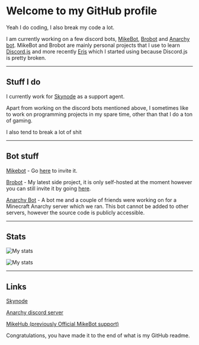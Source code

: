 # Welcome to my GitHub profile

Yeah I do coding, I also break my code a lot.

I am currently working on a few discord bots, [MikeBot](https://github.com/wombat24455/MikebotDiscordBot "kinda broken rn cus of djs :("), [Brobot](https://github.com/wombat24455/Brobot "Not brobot from Jimmy Neutron") and [Anarchy bot](https://github.com/Jelly-exe/AnarchyBot "For a minecraft anarchy server that me and a couple of friends ran").
MikeBot and Brobot are mainly personal projects that I use to learn [Discord.js](https://discord.js.org/#/ "Which is kinda broken atm") and more recently [Eris](https://abal.moe/Eris/ "It's like Discord.js but not broken") which I started using because Discord.js is pretty broken.

---

## Stuff I do

I currently work for [Skynode](https://github.com/skynodehost) as a support agent.

Apart from working on the discord bots mentioned above, I sometimes like to work on programming projects in my spare time, other than that I do a ton of gaming.

I also tend to break a lot of shit

---

## Bot stuff

[Mikebot](https://github.com/wombat24455/MikebotDiscordBot "MikeBot's repo") - Go [here](https://discord.com/oauth2/authorize?client_id=639421464185143301&scope=bot&permissions=2146958847) to invite it.

[Brobot](https://github.com/wombat24455/Brobot "Brobot's repo") - My latest side project, it is only self-hosted at the moment however you can still invite it by going [here](https://discord.com/api/oauth2/authorize?client_id=885593101375262762&permissions=0&scope=bot).

[Anarchy Bot](https://github.com/Jelly-exe/AnarchyBot "Anarchy Bot's repo (no longer being worked on)") - A bot me and a couple of friends were working on for a Minecraft Anarchy server which we ran. This bot cannot be added to other servers, however the source code is publicly accessible.

---

## Stats

![My stats](https://github-readme-stats.vercel.app/api?username=wombat24455&show_icons=true&theme=tokyonight)

![My stats](https://metrics.lecoq.io/wombat24455?template=classic&languages=1&introduction=1&followup=1&languages.limit=8&languages.sections=most-used&languages.colors=github&languages.threshold=0%25&languages.indepth=false&languages.categories=markup%2C%20programming&languages.recent.categories=markup%2C%20programming&languages.recent.load=300&languages.recent.days=14&introduction.title=true&followup.sections=repositories&config.timezone=Europe%2FLondon)

---

## Links

[Skynode](https://skynode.pro "Thier website")

[Anarchy discord server](https://discord.gg/562BYQURHZ "This project has been archived, but you can still join the discord server")

[MikeHub (previously Official MikeBot support)](https://discord.gg/JKMSZds "A discord server dedicated to MikeBot")

Congratulations, you have made it to the end of what is my GitHub readme.
